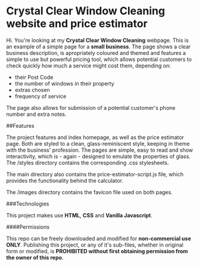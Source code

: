 # Crystal Clear Window Cleaning website and price estimator

Hi. You're looking at my **Crystal Clear Window Cleaning** webpage. This is an example of a simple page for a **small business**. The page shows a clear business description, is apropriately coloured and themed and features a simple to use but powerful pricing tool, which allows potential customers to check quickly how much a service might cost them, depending on:
- their Post Code
- the number of windows in their property
- extras chosen
- frequency of service

The page also allows for submission of a potential customer's phone number and extra notes.

##Features

The project features and index homepage, as well as the price estimator page. Both are styled to a clean, glass-reminiscent style, keeping in theme with the business' profession. The pages are simple, easy to read and show interactivity, which is - again - designed to emulate the properties of glass. The /styles directory contains the corresponding .css stylesheets.

The main directory also contains the price-estimator-script.js file, which provides the functionality behind the calculator. 

The /images directory contains the favicon file used on both pages.

###Technologies

This project makes use **HTML**, **CSS** and **Vanilla Javascript**.

####Permissions

This repo can be freely downloaded and modified for **non-commercial use ONLY**.
Publishing this project, or any of it's sub-files, whether in original form or modified, is **PROHIBITED without first obtaining permission from the owner of this repo**.


